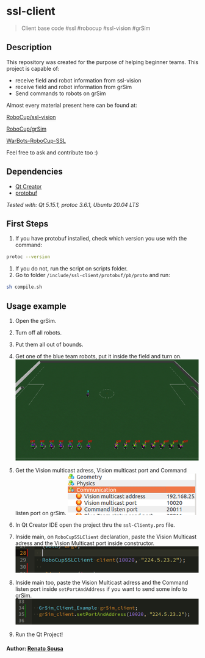 
# ssl-client
> Client base code #ssl #robocup #ssl-vision #grSim 

## Description
This repository was created for the purpose of helping beginner teams.
This project is capable of:
- receive field and robot information from ssl-vision
- receive field and robot information from grSim
- Send commands to robots on grSim

Almost every material present here can be found at:

 [RoboCup/ssl-vision](https://github.com/RoboCup-SSL/ssl-vision)

 [RoboCup/grSim](https://github.com/RoboCup-SSL/grSim)

 [WarBots-RoboCup-SSL](https://github.com/findcongwang/WarBots-RoboCup-SSL)

Feel free to ask and contribute too :)

## Dependencies
- [Qt Creator](https://www.qt.io)
- [protobuf](https://github.com/google/protobuf)

*Tested with: Qt 5.15.1, protoc 3.6.1, Ubuntu 20.04 LTS*

## First Steps
1. If you have protobuf installed, check which version you use with the command:
```sh
protoc --version
```

1. If you do not, run the script on scripts folder.
1. Go to folder `/include/ssl-client/protobuf/pb/proto` and run:
```sh
sh compile.sh
```

## Usage example
1. Open the grSim.
1. Turn off all robots.
1. Put them all out of bounds.
1. Get one of the blue team robots, put it inside the field and turn on.
![](resources/exampleSimulation.png)

1. Get the Vision multicast adress, Vision multicast port and Command listen port on grSim.
![](resources/ips.png)

1. In Qt Creator IDE open the project thru the `ssl-Clienty.pro` file.

2. Inside main, on `RoboCupSSLClient` declaration, paste the Vision Multicast adress and the Vision Multicast port inside constructor.
![](resources/clientH.png)

1. Inside main too, paste the Vision Multicast adress and the Command listen port inside `setPortAndAddress` if you want to send some info to grSim. 
![](resources/myudpCPP.png)

1. Run the Qt Project!

#### Author: [Renato Sousa](https://github.com/renatoosousa) 

